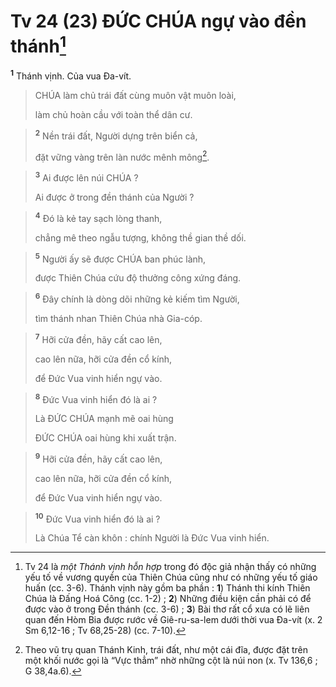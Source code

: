 # Tv 24 (23) ĐỨC CHÚA ngự vào đền thánh[^1]
<sup><b>1</b></sup> Thánh vịnh. Của vua Đa-vít. 
> CHÚA làm chủ trái đất cùng muôn vật muôn loài,
> 
> làm chủ hoàn cầu với toàn thể dân cư.
>


> <sup><b>2</b></sup> Nền trái đất, Người dựng trên biển cả,
> 
> đặt vững vàng trên làn nước mênh mông[^2].
>


> <sup><b>3</b></sup> Ai được lên núi CHÚA ?
> 
> Ai được ở trong đền thánh của Người ?
>


> <sup><b>4</b></sup> Đó là kẻ tay sạch lòng thanh,
> 
> chẳng mê theo ngẫu tượng, không thề gian thề dối.
>


> <sup><b>5</b></sup> Người ấy sẽ được CHÚA ban phúc lành,
> 
> được Thiên Chúa cứu độ thưởng công xứng đáng.
>


> <sup><b>6</b></sup> Đây chính là dòng dõi những kẻ kiếm tìm Người,
> 
> tìm thánh nhan Thiên Chúa nhà Gia-cóp.
>


> <sup><b>7</b></sup> Hỡi cửa đền, hãy cất cao lên,
> 
> cao lên nữa, hỡi cửa đền cổ kính,
> 
> để Đức Vua vinh hiển ngự vào.
>


> <sup><b>8</b></sup> Đức Vua vinh hiển đó là ai ?
> 
> Là ĐỨC CHÚA mạnh mẽ oai hùng
> 
> ĐỨC CHÚA oai hùng khi xuất trận.
>


> <sup><b>9</b></sup> Hỡi cửa đền, hãy cất cao lên,
> 
> cao lên nữa, hỡi cửa đền cổ kính,
> 
> để Đức Vua vinh hiển ngự vào.
>


> <sup><b>10</b></sup> Đức Vua vinh hiển đó là ai ?
> 
> Là Chúa Tể càn khôn : chính Người là Đức Vua vinh hiển.
>

[^1]: Tv 24 là <i>một Thánh vịnh hỗn hợp</i> trong đó độc giả nhận thấy có những yếu tố về vương quyền của Thiên Chúa cũng như có những yếu tố giáo huấn (cc. 3-6). Thánh vịnh này gồm ba phần : <b>1</b>) Thánh thi kính Thiên Chúa là Đấng Hoá Công (cc. 1-2) ; <b>2</b>) Những điều kiện cần phải có để được vào ở trong Đền thánh (cc. 3-6) ; <b>3</b>) Bài thơ rất cổ xưa có lẽ liên quan đến Hòm Bia được rước về Giê-ru-sa-lem dưới thời vua Đa-vít (x. 2 Sm 6,12-16 ; Tv 68,25-28) (cc. 7-10).
[^2]: Theo vũ trụ quan Thánh Kinh, trái đất, như một cái đĩa, được đặt trên một khối nước gọi là “Vực thẳm” nhờ những cột là núi non (x. Tv 136,6 ; G 38,4a.6).
